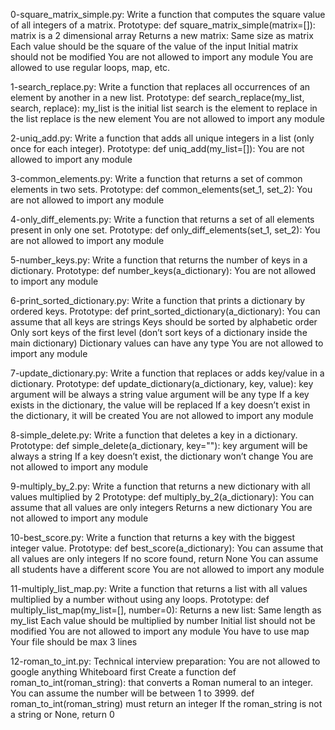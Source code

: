 0-square_matrix_simple.py: Write a function that computes the square value of all integers of a matrix.
Prototype: def square_matrix_simple(matrix=[]): matrix is a 2 dimensional array Returns a new matrix: Same size as matrix Each value should be the square of the value of the input Initial matrix should not be modified You are not allowed to import any module You are allowed to use regular loops, map, etc.

1-search_replace.py: Write a function that replaces all occurrences of an element by another in a new list.
Prototype: def search_replace(my_list, search, replace): my_list is the initial list search is the element to replace in the list replace is the new element You are not allowed to import any module

2-uniq_add.py: Write a function that adds all unique integers in a list (only once for each integer).
Prototype: def uniq_add(my_list=[]): You are not allowed to import any module

3-common_elements.py: Write a function that returns a set of common elements in two sets.
Prototype: def common_elements(set_1, set_2): You are not allowed to import any module

4-only_diff_elements.py: Write a function that returns a set of all elements present in only one set.
Prototype: def only_diff_elements(set_1, set_2): You are not allowed to import any module

5-number_keys.py: Write a function that returns the number of keys in a dictionary.
Prototype: def number_keys(a_dictionary): You are not allowed to import any module

6-print_sorted_dictionary.py: Write a function that prints a dictionary by ordered keys.
Prototype: def print_sorted_dictionary(a_dictionary): You can assume that all keys are strings Keys should be sorted by alphabetic order Only sort keys of the first level (don’t sort keys of a dictionary inside the main dictionary) Dictionary values can have any type You are not allowed to import any module

7-update_dictionary.py: Write a function that replaces or adds key/value in a dictionary.
Prototype: def update_dictionary(a_dictionary, key, value): key argument will be always a string value argument will be any type If a key exists in the dictionary, the value will be replaced If a key doesn’t exist in the dictionary, it will be created You are not allowed to import any module

8-simple_delete.py: Write a function that deletes a key in a dictionary.
Prototype: def simple_delete(a_dictionary, key=""): key argument will be always a string If a key doesn’t exist, the dictionary won’t change You are not allowed to import any module

9-multiply_by_2.py: Write a function that returns a new dictionary with all values multiplied by 2
Prototype: def multiply_by_2(a_dictionary): You can assume that all values are only integers Returns a new dictionary You are not allowed to import any module

10-best_score.py: Write a function that returns a key with the biggest integer value.
Prototype: def best_score(a_dictionary): You can assume that all values are only integers If no score found, return None You can assume all students have a different score You are not allowed to import any module

11-multiply_list_map.py: Write a function that returns a list with all values multiplied by a number without using any loops.
Prototype: def multiply_list_map(my_list=[], number=0): Returns a new list: Same length as my_list Each value should be multiplied by number Initial list should not be modified You are not allowed to import any module You have to use map Your file should be max 3 lines

12-roman_to_int.py: Technical interview preparation:
You are not allowed to google anything Whiteboard first Create a function def roman_to_int(roman_string): that converts a Roman numeral to an integer.
You can assume the number will be between 1 to 3999. def roman_to_int(roman_string) must return an integer If the roman_string is not a string or None, return 0